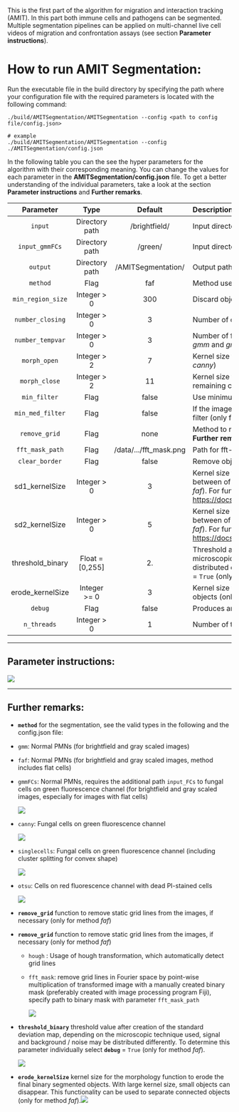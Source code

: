 

This is the first part of the algorithm for migration and interaction tracking (AMIT). In this part both immune cells and pathogens can be segmented. Multiple segmentation pipelines can be applied on multi-channel live cell videos of migration and confrontation assays (see section **Parameter instructions**).

# How to run AMIT Segmentation:

Run the executable file in the build directory by specifying the path where your configuration file with the required parameters is located with the following command: 

```console
./build/AMITSegmentation/AMITSegmentation --config <path to config file/config.json>

# example
./build/AMITSegmentation/AMITSegmentation --config ./AMITSegmentation/config.json
```

In the following table you can the see the hyper parameters for the algorithm with their corresponding meaning. You can change the values for each parameter in the **AMITSegmentation/config.json** file. To get a better understanding of the individual parameters, take a look at the section **Parameter instructions** and **Further remarks**.

|     Parameter     |      Type       |        Default         | Description                                                  |
| :---------------: | :-------------: | :--------------------: | :----------------------------------------------------------- |
|      `input`      | Directory path  |     /brightfield/      | Input directory with gray scaled images                      |
|  `input_gmmFCs`   | Directory path  |        /green/         | Input directory with green fluorescence channel  (only for `method` *gmmFCs*) |
|     `output`      | Directory path  |   /AMITSegmentation/   | Output path where all segmented images will be stored        |
|     `method`      |      Flag       |          faf           | Method used for segmentation (see **Further remarks**)       |
| `min_region_size` |   Integer > 0   |          300           | Discard objects smaller than the specified pixel size        |
| `number_closing`  |   Integer > 0   |           3            | Number of closings applied on ROI to get solid one (only for `method` *gmm*) |
| `number_tempvar`  |   Integer > 0   |           3            | Number of frames used to calculate the temporal variance (only for `method` *gmm* and *gmmFCs*) |
|   `morph_open`    |   Integer > 2   |           7            | Kernel size for morphological opening after median blur (only for `method` *canny*) |
|   `morph_close`   |   Integer > 2   |           11           | Kernel size for morphological closing after edge detection to close the remaining contours (only for `method` *canny*) |
|   `min_filter`    |      Flag       |         false          | Use minimum filtering only (only for `method` *canny*)       |
| `min_med_filter`  |      Flag       |         false          | If the image is very noisy, use minimum filtering in addition to the median filter (only for `method` *canny*) |
|   `remove_grid`   |      Flag       |          none          | Method to remove static grid lines from the images (only for `method` *faf*, see **Further remarks**) |
|  `fft_mask_path`  |      Flag       | /data/.../fft_mask.png | Path for fft-mask (only for `method` *faf* and if `remove_grid`=*fft_mask*) |
|  `clear_border`   |      Flag       |         false          | Remove objects that are connected to the edge of the image   |
|  sd1_kernelSize   |   Integer > 0   |           3            | Kernel size for morphology *Blackhat* operation which is the difference between of closing of the input image and input image (only for ` method` *faf*). For further information see:      https://docs.opencv.org/master/d9/d61/tutorial_py_morphological_ops.html |
|  sd2_kernelSize   |   Integer > 0   |           5            | Kernel size for morphology *Top Hat* operation which is the difference between of input image and opening of the input image (only for ` method` *faf*). For further information see:   https://docs.opencv.org/master/d9/d61/tutorial_py_morphological_ops.html |
| threshold_binary  | Float = [0,255] |           2.           | Threshold after creation of the standard deviation map, depending on the microscopic technique used, signal and background / noise may be distributed differently. To determine this parameter individually select **`debug`** = `True` (only for ` method` *faf*, see **Further remarks**) |
| erode_kernelSize  |  Integer >= 0   |           3            | Kernel size for the morphology function to erode the final binary segmented objects (only for ` method` *faf*, see **Further remarks**) |
|      `debug`      |      Flag       |         false          | Produces an additional output                                |
|    `n_threads`    |   Integer > 0   |           1            | Number of threads used                                       |

------

## Parameter instructions:

![](./../doc/images/manual_segmentation.png)

------

## Further remarks:

- **`method`** for the segmentation, see the valid types in the following and the config.json file:
  
- `gmm`: Normal PMNs (for brightfield and gray scaled images)
  
- `faf`: Normal PMNs (for brightfield and gray scaled images, method includes flat cells)
  
- `gmmFCs`: Normal PMNs, requires the additional path `input_FCs`  to fungal cells on green fluorescence channel  (for brightfield and gray scaled images, especially for images with flat cells) 
  
  ![](./../doc/images/segmentation_brightfield.png)
  
- `canny`: Fungal cells on green fluorescence channel
  
  ![](./../doc/images/segmentation_green_canny.png)
  
- `singlecells`: Fungal cells on green fluorescence channel (including cluster splitting for convex shape) 
  
  ![](./../doc/images/segmentation_green_singlecells.png)
  
- `otsu`: Cells on red fluorescence channel with dead PI-stained cells
  
    ![](./../doc/images/segmentation_red_otsu.png)
  
- **`remove_grid`** function to remove static grid lines from the images, if necessary (only for method *faf*)
  
- **`remove_grid`** function to remove static grid lines from the images, if necessary (only for method *faf*)

  - `hough` : Usage of hough transformation, which automatically detect grid lines

  - `fft_mask`: remove grid lines in Fourier space by point-wise multiplication of transformed image with a manually created binary mask (preferably created with image processing program Fiji), specify path to binary mask with parameter `fft_mask_path`

    ![](./../doc/images/segmentation_fftMask.png)

- **`threshold_binary`** threshold value after creation of the standard deviation map, depending on the microscopic technique used, signal and background / noise may be distributed differently. To determine this parameter individually select **`debug`** = `True` (only for method *faf*).

    ![](./../doc/images/segmentation_threshold_binary.png)

- **`erode_kernelSize`** kernel size for the morphology function to erode the final binary segmented objects. With large kernel size, small objects can disappear. This functionality can be used to separate connected objects (only for method *faf*).![](./../doc/images/segmentation_erode_kernelSize.png)

